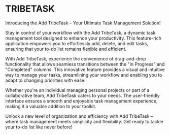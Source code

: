 # TRIBETASK

Introducing the Add TribeTask – Your Ultimate Task Management Solution!

Stay in control of your workflow with the Add TribeTask, a dynamic task management tool designed to enhance your productivity. This feature-rich application empowers you to effortlessly add, delete, and edit tasks, ensuring that your to-do list remains flexible and efficient.

With Add TribeTask, experience the convenience of drag-and-drop functionality that allows seamless transitions between the "In Progress" and "Completed" columns. This innovative feature provides a visual and intuitive way to manage your tasks, streamlining your workflow and enabling you to adapt to changing priorities with ease.

Whether you're an individual managing personal projects or part of a collaborative team, Add TribeTask caters to your needs. The user-friendly interface ensures a smooth and enjoyable task management experience, making it a valuable addition to your toolkit.

Unlock a new level of organization and efficiency with Add TribeTask – where task management meets simplicity and flexibility. Get ready to tackle your to-do list like never before!
